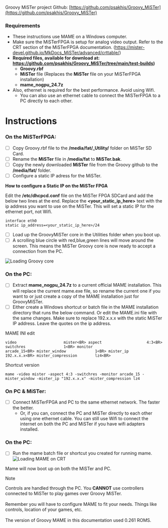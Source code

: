 Groovy MiSTer project Github: [https://github.com/psakhis/Groovy_MiSTer](https://github.com/psakhis/Groovy_MiSTer)

### Requirements
- These instructions use MAME on a Windows computer.
- Make sure the MiSTerFPGA is setup for analog video output. Refer to the CRT section of the MiSTerFPGA documentation. (https://mister-devel.github.io/MkDocs_MiSTer/advanced/crttable/)
- **Required files, available for download at: https://github.com/psakhis/Groovy_MiSTer/tree/main/test-builds)**
  - **Groovy.rbf**
  - **MiSTer** file (Replaces the **MiSTer** file on your MiSTerFPGA installation)
  - **mame_nogpu_24.7z**
- Also, ethernet is required for the best performance. Avoid using Wifi.
  - You can also use an ethernet cable to connect the MiSTerFPGA to a PC directly to each other.


# Instructions

### On the MiSTerFPGA:

- [ ] Copy Groovy.rbf file to the **/media/fat/_Utility/** folder on MiSTer SD Card.
- [ ] Rename the **MiSTer** file in **/media/fat** to **MiSTer.bak**.
- [ ] Copy the newly downloaded **MiSTer** file from the Groovy github to the **/media/fat/** folder.
- [ ] Configure a static IP adress for the MiSTer.

**How to configure a Static IP on the MiSTer FPGA**

Edit the **/etc/dhcpcd.conf** file on the MiSTer FPGA SDCard and add the below two lines at the end. Replace the **<your_static_ip_here>** text with the ip address you want to use on the MiSTer. This will set a static IP for the ethernet port, not Wifi.

```
interface eth0
static ip_address=<your_static_ip_here>/24
```

- [ ] Load up the GroovyMiSTer core in the Utilities folder when you boot up.
- [ ] A scrolling blue circle with red,blue,green lines will move around the screen. This means the MiSTer Groovy core is now ready to accept a connection from the PC.

![Loading Groovy core](https://github.com/lutechsource/MiSTerStuff/blob/main/GroovyMiSTer/booting_groovy_core.gif)

### On the PC:
- [ ] Extract **mame_nogpu_24.7z** to a current official MAME installation. This will replace the current mame.exe file, so rename the current one if you want to or just create a copy of the MAME installation just for GroovyMiSTer.
- [ ] Either create a Windows shortcut or batch file in the MAME installation directory that runs the below command. Or edit the MAME.ini file with the same changes. Make sure to replace 192.x.x.x with the static MiSTer IP address. Leave the quotes on the ip address.

MAME INI edit

``
video                     mister<BR>
aspect                    4:3<BR>
switchres                 1<BR>
monitor                   arcade_15<BR>
mister_window             1<BR>
mister_ip                 192.x.x.x<BR>
mister_compression        lz4<BR>
``

Shortcut version

``
mame -video mister -aspect 4:3 -switchres -monitor arcade_15 -mister_window -mister_ip "192.x.x.x" -mister_compression lz4
``


### On PC & MiSTer:
- [ ] Connect MiSTerFPGA and PC to the same ethernet network. The faster the better.
  - Or, if you can, connect the PC and MiSTer directly to each other using one ethernet cable. You can still use Wifi to connect the internet on both the PC and MiSTer if you have wifi adapters installed.

### On the PC:
- [ ] Run the mame batch file or shortcut you created for running mame.
![Loading MAME on CRT](https://github.com/lutechsource/MiSTerStuff/blob/main/GroovyMiSTer/groovy_mister_gameloading.gif)

Mame will now boot up on both the MiSTer and PC.

>[!NOTE]
Controls are handled through the PC. You **CANNOT** use controllers connected to MiSTer to play games over Groovy MiSTer. <BR><BR>Remember you will have to configure MAME to fit your needs. Things like controls, location of your games, etc. <BR><BR>The version of Groovy MAME in this documentation used 0.261 ROMS.
